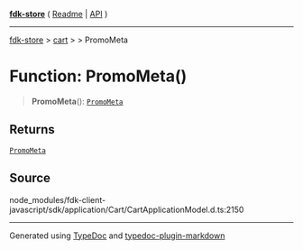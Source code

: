 [**fdk-store**](../../../README.md) ( [Readme](../../../README.md) \| [API](../../../API.md) )

---

[fdk-store](../../../API.md) > [cart](../../README.md) > [<internal>](../README.md) > PromoMeta

# Function: PromoMeta()

> **PromoMeta**(): [`PromoMeta`](../type-aliases/type-alias.PromoMeta.md)

## Returns

[`PromoMeta`](../type-aliases/type-alias.PromoMeta.md)

## Source

node_modules/fdk-client-javascript/sdk/application/Cart/CartApplicationModel.d.ts:2150

---

Generated using [TypeDoc](https://typedoc.org/) and [typedoc-plugin-markdown](https://www.npmjs.com/package/typedoc-plugin-markdown)
